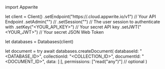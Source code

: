 import Appwrite

let client = Client()
    .setEndpoint("https://<REGION>.cloud.appwrite.io/v1") // Your API Endpoint
    .setAdmin("") // 
    .setSession("") // The user session to authenticate with
    .setKey("<YOUR_API_KEY>") // Your secret API key
    .setJWT("<YOUR_JWT>") // Your secret JSON Web Token

let databases = Databases(client)

let document = try await databases.createDocument(
    databaseId: "<DATABASE_ID>",
    collectionId: "<COLLECTION_ID>",
    documentId: "<DOCUMENT_ID>",
    data: [:],
    permissions: ["read("any")"] // optional
)

